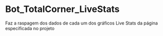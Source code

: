 # Bot_TotalCorner_LiveStats
Faz a raspagem dos dados de cada um dos gráficos Live Stats da página especificada no projeto
